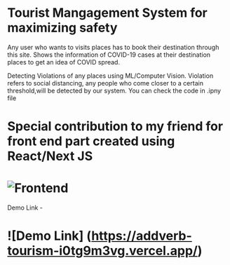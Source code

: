 # Tourist Mangagement System for maximizing safety

Any user who wants to visits places has to book their destination through this site.
Shows the information of COVID-19 cases at their destination places to get an idea of COVID spread.

Detecting Violations of any places using ML/Computer Vision.
Violation refers to social distancing, any people who come closer to a certain threshold,will be detected by our system.
You can check the code in .ipny file

# Special contribution to my friend for front end part created using React/Next JS

# ![Frontend](https://github.com/VishalKK1997/Addverb_Tourism)

Demo Link - 

# ![Demo Link] (https://addverb-tourism-i0tg9m3vg.vercel.app/)